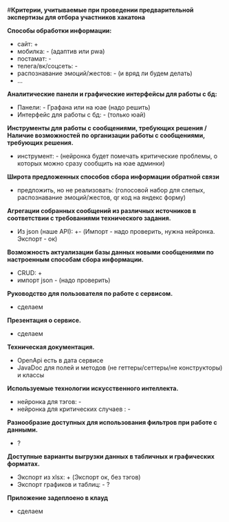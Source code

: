 #**Критерии, учитываемые при проведении предварительной экспертизы для отбора участников хакатона**


**Способы обработки информации:**
* сайт: +
* мобилка: - (адаптив или pwa)
* постамат: -
* телега/вк/соцсеть: -
* распознавание эмоций/жестов: - (и вряд ли будем делать)
* ...

**Аналитические панели и графические интерфейсы для работы с бд:**
* Панели: - Графана или на юае (надо решить)
* Интерфейс для работы с бд: - (только юай)

**Инструменты для работы с сообщениями, требующих решения / Наличие возможностей по организации работы с сообщениями, требующих решения.**
* инструмент: - (нейронка будет помечать критические проблемы, о которых можно сразу сообщить на юае админки)

**Широта предложенных способов сбора информации обратной связи**
* предложить, но не реализовать: (голосовой набор для слепых, распознавание эмоций/жестов, qr код на яндекс форму)

**Агрегации собранных сообщений из различных источников в соответствии
с требованиями технического задания.**
* Из json (наше API): +- (Импорт - надо проверить, нужна нейронка. Экспорт - ок)

**Возможность актуализации базы данных новыми сообщениями по настроенным способам сбора информации.**
* CRUD: +
* импорт json - (надо проверить)

**Руководство для пользователя по работе с сервисом.**
* сделаем

**Презентация о сервисе.**
* сделаем

**Техническая документация.**
* OpenApi есть в дата сервисе
* JavaDoc для полей и методов (не геттеры/сеттеры/не конструкторы) и классы

**Используемые технологии искусственного интеллекта.**
* нейронка для тэгов: -
* нейронка для критических случаев : -

**Разнообразие доступных для использования фильтров при работе с
данными.**
* ?

**Доступные варианты выгрузки данных в табличных и графических
форматах.**
* Экспорт из xlsx: + (Экспорт ок, без тэгов)
* Экспорт графиков и таблиц: - ?

**Приложение задеплоено в клауд**
* сделаем